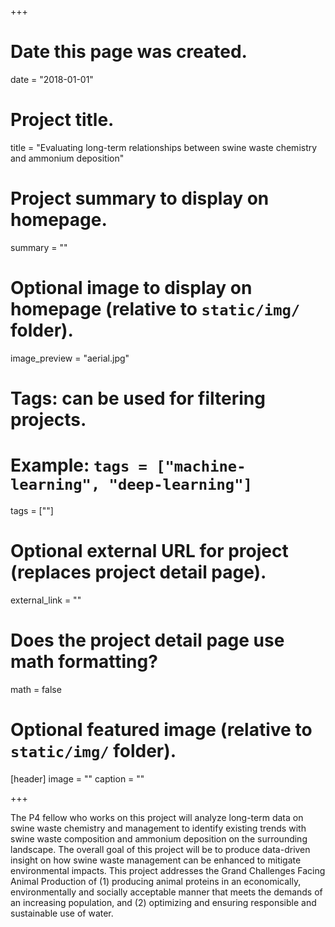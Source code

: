 +++
# Date this page was created.
date = "2018-01-01"

# Project title.
title = "Evaluating long-term relationships between swine waste chemistry and ammonium deposition"

# Project summary to display on homepage.
summary = ""

# Optional image to display on homepage (relative to `static/img/` folder).
image_preview = "aerial.jpg"

# Tags: can be used for filtering projects.
# Example: `tags = ["machine-learning", "deep-learning"]`
tags = [""]

# Optional external URL for project (replaces project detail page).
external_link = ""

# Does the project detail page use math formatting?
math = false

# Optional featured image (relative to `static/img/` folder).
[header]
image = ""
caption = ""

+++

The P4 fellow who works on this project will analyze long-term data on swine waste chemistry and management to identify existing trends with swine waste composition and ammonium deposition on the surrounding landscape. The overall goal of this project will be to produce data-driven insight on how swine waste management can be enhanced to mitigate environmental impacts. This project addresses the Grand Challenges Facing Animal Production of (1) producing animal proteins in an economically, environmentally and socially acceptable manner that meets the demands of an increasing population, and (2) optimizing and ensuring responsible and sustainable use of water.
